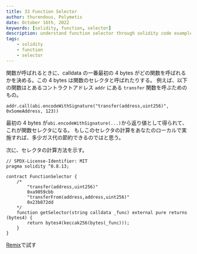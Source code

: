 ```yaml
---
title: 33 Function Selector
author: thurendous, Polymetis
date: October 16th, 2022
keywords: [solidity, function, selector]
description: understand function selector through solidity code example
tags:
    - solidity
    - function
    - selector
---
```


関数が呼ばれるときに、calldata の一番最初の 4 bytes がどの関数を呼ばれるかを決める。この 4 bytes は関数のセレクタと呼ばれたりする。
例えば、以下の関数はとあるコントラクトアドレス `addr` にある `transfer` 関数を呼ぶためのもの。

```sol
addr.call(abi.encodeWithSignature("transfer(address,uint256)", 0xSomeAddress, 123))

```

最初の 4 bytes が`abi.encodeWithSignature(...)`から返り値として得られて、これが関数セレクタになる。
もしこのセレクタの計算をあなたのローカルで実施すれば、多少ガス代の節約できるのではと思う。

次に、セレクタの計算方法を示す。

```sol
// SPDX-License-Identifier: MIT
pragma solidity ^0.8.13;

contract FunctionSelector {
    /*
        "transfer(address,uint256)"
        0xa9059cbb
        "transferFrom(address,address,uint256)"
        0x23b872dd
    */
    function getSelector(string calldata _func) external pure returns (bytes4) {
        return bytes4(keccak256(bytes(_func)));
    }
}
```

[Remix](https://remix.ethereum.org/)で試す
